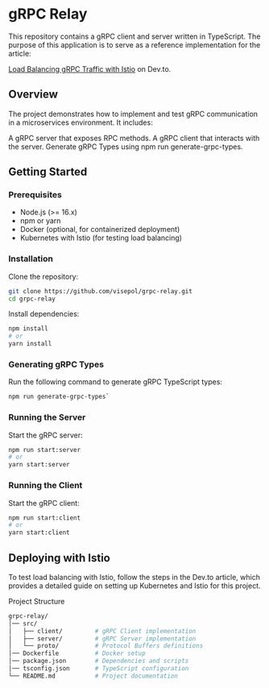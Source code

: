 # gRPC Relay

This repository contains a gRPC client and server written in TypeScript. The purpose of this application is to serve as a reference implementation for the article:

[Load Balancing gRPC Traffic with Istio](https://dev.to/visepol/load-balancing-grpc-traffic-with-istio-1k49) on Dev.to.

## Overview

The project demonstrates how to implement and test gRPC communication in a microservices environment. It includes:

A gRPC server that exposes RPC methods.
A gRPC client that interacts with the server.
Generate gRPC Types using npm run generate-grpc-types.

## Getting Started

### Prerequisites

- Node.js (>= 16.x)
- npm or yarn
- Docker (optional, for containerized deployment)
- Kubernetes with Istio (for testing load balancing)

### Installation

Clone the repository:

```sh
git clone https://github.com/visepol/grpc-relay.git
cd grpc-relay
```

Install dependencies:

```sh
npm install
# or
yarn install
```

### Generating gRPC Types

Run the following command to generate gRPC TypeScript types:

```sh
npm run generate-grpc-types`
```

### Running the Server

Start the gRPC server:

```sh
npm run start:server
# or
yarn start:server
```

### Running the Client

Start the gRPC client:

```sh
npm run start:client
# or
yarn start:client
```

## Deploying with Istio

To test load balancing with Istio, follow the steps in the Dev.to article, which provides a detailed guide on setting up Kubernetes and Istio for this project.

Project Structure

```sh
grpc-relay/
│── src/
│   ├── client/         # gRPC Client implementation
│   ├── server/         # gRPC Server implementation
│   └── proto/          # Protocol Buffers definitions
│── Dockerfile          # Docker setup
│── package.json        # Dependencies and scripts
│── tsconfig.json       # TypeScript configuration
└── README.md           # Project documentation
```
